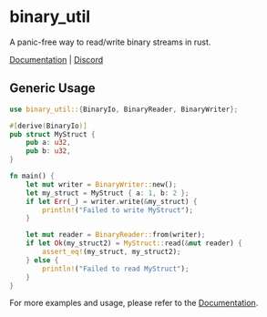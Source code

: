 # binary_util
A panic-free way to read/write binary streams in rust.

[Documentation](https://docs.rs/binary_util/) |
[Discord](https://discord.gg/y4aWA5MQxK)

## Generic Usage
```rust
use binary_util::{BinaryIo, BinaryReader, BinaryWriter};

#[derive(BinaryIo)]
pub struct MyStruct {
    pub a: u32,
    pub b: u32,
}

fn main() {
    let mut writer = BinaryWriter::new();
    let my_struct = MyStruct { a: 1, b: 2 };
    if let Err(_) = writer.write(&my_struct) {
        println!("Failed to write MyStruct");
    }

    let mut reader = BinaryReader::from(writer);
    if let Ok(my_struct2) = MyStruct::read(&mut reader) {
        assert_eq!(my_struct, my_struct2);
    } else {
        println!("Failed to read MyStruct");
    }
}
```

For more examples and usage, please refer to the [Documentation](https://docs.rs/binary_util/).